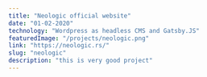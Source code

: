 ```yaml
---
title: "Neologic official website"
date: "01-02-2020"
technology: "Wordpress as headless CMS and Gatsby.JS"
featuredImage: "/projects/neologic.png"
link: "https://neologic.rs/"
slug: "neologic"
description: "this is very good project"
---
```

